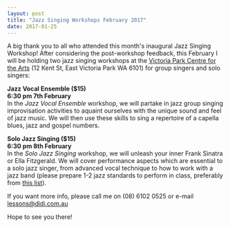 ```yaml
---
layout: post
title: "Jazz Singing Workshops February 2017"
date: 2017-01-25
---
```


A big thank you to all who attended this month's inaugural Jazz Singing Workshop! After considering the post-workshop feedback, this February I will be holding two jazz singing workshops at the [Victoria Park Centre for the Arts](http://vicparkarts.org.au) (12 Kent St, East Victoria Park WA 6101) for group singers and solo singers:

**Jazz Vocal Ensemble ($15)  
6:30 pm 7th February**  
In the *Jazz Vocal Ensemble* workshop, we will partake in jazz group singing improvisation activities to aquaint ourselves with the unique sound and feel of jazz music. We will then use these skills to sing a repertoire of a capella blues, jazz and gospel numbers.

**Solo Jazz Singing ($15)  
6:30 pm 8th February**  
In the *Solo Jazz Singing* workshop, we will unleash your inner Frank Sinatra or Ella Fitzgerald. We will cover performance aspects which are essential to a solo jazz singer, from advanced vocal technique to how to work with a jazz band (please prepare 1-2 jazz standards to perform in class, preferably from [this list](https://didijazz.github.io/blog/2016/11/15/jazz-singer-standards)).

If you want more info, please call me on (08) 6102 0525 or e-mail [lessons@didi.com.au](mailto://lessons@didi.com.au)

Hope to see you there!
